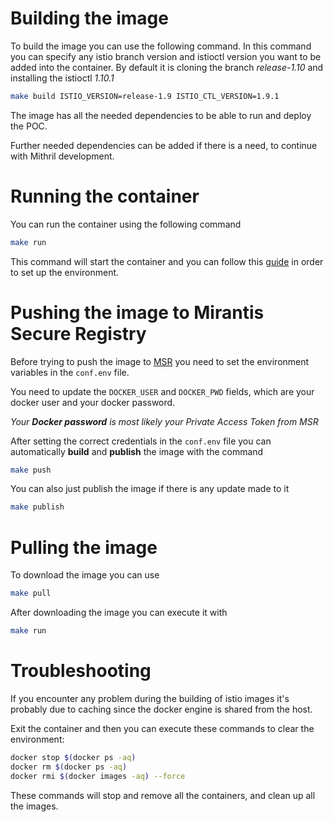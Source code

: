 # Building the image

To build the image you can use the following command. In this command you can specify any istio branch version and istioctl version you want to be added into the container. By default it is cloning the branch *_release-1.10_* and installing the istioctl _1.10.1_

```bash
make build ISTIO_VERSION=release-1.9 ISTIO_CTL_VERSION=1.9.1
```
The image has all the needed dependencies to be able to run and deploy the POC.

Further needed dependencies can be added if there is a need, to continue with Mithril development.

# Running the container

You can run the container using the following command
```bash
make run
```

This command will start the container and you can follow this [guide](https://github.hpe.com/sec-eng/istio-spire/blob/master/POC/README.md) in order to set up the environment.

# Pushing the image to Mirantis Secure Registry
Before trying to push the image to [MSR](https://hub.docker.hpecorp.net/repositories?namespace=sec-eng) you need to set the environment variables in the `conf.env` file.

You need to update the `DOCKER_USER` and `DOCKER_PWD` fields, which are your docker user and your docker password. 

_Your **Docker password** is most likely your Private Access Token from MSR_

After setting the correct credentials in the `conf.env` file you can automatically **build** and **publish** the image with the command

```bash
make push
```

You can also just publish the image if there is any update made to it
```bash
make publish
```

# Pulling the image
To download the image you can use

```bash
make pull
```

After downloading the image you can execute it with

```bash
make run
```
# Troubleshooting

If you encounter any problem during the building of istio images it's probably due to caching since the docker engine is shared from the host.

Exit the container and then you can execute these commands to clear the environment:

```bash
docker stop $(docker ps -aq)
docker rm $(docker ps -aq)
docker rmi $(docker images -aq) --force
```

These commands will stop and remove all the containers, and clean up all the images.
